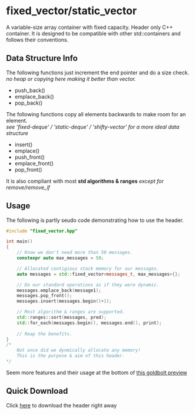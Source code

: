 # fixed_vector/static_vector
A variable-size array container with fixed capacity. Header only C++ container. It is designed to be compatible with other std::containers and follows their conventions. 

## Data Structure Info
The following functions just increment the end pointer and do a size check. <br>
*no heap or copying here making it better than vector.*
 - push_back()
 - emplace_back() 
 - pop_back()

The following functions copy all elements backwards to make room for an element. <br>
*see 'fixed-deque' / 'static-deque' / 'shifty-vector' for a more ideal data structure*
 - insert() 
 - emplace()
 - push_front() 
 - emplace_front()
 - pop_front()

It is also compliant with most **std algorithms & ranges**
*except for remove/remove_if*

## Usage
The following is partly seudo code demonstrating how to use the header. 
``` C++
#include "fixed_vector.hpp"

int main()
{
    // Know we don't need more than 50 messages.
    constexpr auto max_messages = 50;

    // Allocated contigious stack memory for our messages.
    auto messages = std::fixed_vector<messages_t, max_messages>{};

    // Do our standard operations as if they were dynamic.
    messages.emplace_back(message1);
    messages.pop_front();
    messages.insert(messages.begin()+1);

    // Most algorithm & ranges are supported.
    std::ranges::sort(messages, pred);
    std::for_each(messages.begin(), messages.end(), print);
    
    // Reap the benefits.
}   
/*
    Not once did we dynmically allocate any memory! 
    This is the purpose & aim of this header.
*/
```

Seem more features and their usage at the bottom of [this goldbolt preview](https://godbolt.org/#z:OYLghAFBqd5QCxAYwPYBMCmBRdBLAF1QCcAaPECAM1QDsCBlZAQwBtMQBGAFlJvoCqAZ0wAFAB4gA5AAYppAFZdSrZrVDIApACYAQjt2kR7ZATx1KmWugDCqVgFcAtrRABmAOykr6ADJ5aTAA5ZwAjTGJ3AA4o0gAHVCFCc1o7Rxd3LwSkszp/QJCncMi3GKNME1zaBgJmYgI051dPcsqUmrqCfOCwiOjYoVr6xoyWwc7uwuL%2BgEojVAdiZA4pHTcA5EcsAGpNNxtCCOYiYj3sTRkAQTWNrcxd/YDktjwALwiAfVY8QbOL6%2B061omwcOz2NkGWHEyziBD%2BVxuwLuDwhcTU8IBQJBYP2bGAJEICCcGP%2BBEwTjiqjJ4IIAE84lZmE57gAVUjbSEgEBJd4fAjbBgYzbMIRCbZUPDiTDoD4AN0wphIuwRHn0VziDlC32QIH%2B2312wA9IbtnSGUI9QaHEl1NtZWwHJg%2BfT7ga3e69gARbYsvZqy5u60BYDbBIBMnEd1Rj1ub0sgBUfst%2BqDtrQtEGHzD9Ai0YNXu26cGPsTbn9gZtIeImCoESsyzzUYLvu0ADYk1cK8HC3RM9Xa9Xga6m7Gexn%2BS322Xk9tUyGeU6zcPG/qC5zuW9Fx2A1bK9t8FQB/XFy68wXYcQD1Q%2Bduu7bDsRjkqV27m6Xy7vu0WCB8H0/I2eo7fiWt6fra1bysQIi/hG/7RmuBDoFyEERNBf4nOC6EkH806dmBIbfh8KFQU6WGRghSEgMRaGwRh%2ByEWROH%2BnExB4PaZK6nh%2Br2o4J4MtsTgfOgxzMJoACsuiCmJnqgfqC7OvxgksGiyCELSskcpuCn3IJC7bhqWp4DqM7GmOgzEA4ipQTO36YOILHipK0pygqJwQDMyo7lGIACR8ynMKpdIQAwcy%2BQuEAyB5q5cbsqqaB4MkxbZ9mRhKUoyvKVkQOuTxmC87zEF8PxwvsvpuNg2zfIMHkzm6PlKcwKlqcFoW6ZuEBVQQAB04UzDMM7xR%2BUbrkIaK0OCZUVQQFIPN6g2%2BcJtTsoKCUaW665oHEtIdcVXXhMAATueynVdT4R2mhSe2YAdtDuf1uFebFiWPaZZEWjF4n6BJtAYD8LCXuJMnSWZZIpdsZEvm6%2B2HR5P12TCJVDbsEmfT9%2BBCP96CA4DIN2Q5DG0c%2B0bQ7dHnAXD0KYLCGmfajv0Y3UWPSTjyUORDkP6mdsOoPDVOIwNKPffTmPY8DrORgTRwnI2XMg9sFMI7eAtfboaN/YzoveuL2zUaRhMAe6xAk%2B58s85T1MPa%2Bguq8LGvM2Lvag/jjtEZgkE0VLSpG9dMNywrfM09basMwD9ta47eORrrMGewbbqDugJv%2BxbSO00L6Mi2HuNg4R0cQwnJvk2bisPcrdMZ3bQPh%2BOkcgzHj7S3myDG2Tjum7zKdl%2Bn6uh1X2fO%2BO9dwU3stFx3/MfUHtu9yzEc5y7ef64W3s3YXbfJxPj1pzbFczw7Nfz4Pi%2Bx8vo/r8XAelzFpn%2BYF6mTyrweZ332uhKg9jbOSsLba347t%2Bbm8raP2nkzF%2Bc8HLySXJpd4a8/4b0DsA3eoDZ4HwgVpKBt9mq/2LPAq%2BL0TQVHJFYfkAVliii7jvHuyD96DFrv2OsQ5oyoAZA3bCgtPTZUQlySB8t7qpynkgzW/cJYLxrAwhszDY5pw4SNdBvCQYIPLlQoR2t6GDgbFGY4nDKI8NoHwihT9K4oNoYfPsYj1H3C0bI3k/I9EKMtvmARyis6qPMceaMVBiB0AIO5RR3cQ7UOriYgeZijyMM8d42BvwHGricQElR4Co5uMYVGUIAUADWviYnI0Qc4sBqCRFH2SQ2NJyBMnYMAQaUyi1mDbFIZgchD8lHxJcYkn02x4zRhqUnC%2Bncmn%2BOfsYp2hTiwsg6fuESUTbG9MqfqUyThfoSlQjOMkFIqSYHBMKUUXUdnbEuMQYAFpyrCJ1sU%2B4X9VDLA%2BKUzJ%2BzDk6HbG2HZXU6kHKEPomKqzKTHA2fRVQ2zdl3KORVVxYSGwXICk6CJ9AIBAoeQ855rzDkfMetrWUqA8DoFDNaBA1yMkQGApObY4gUVujRRirFGohC4puRAScDziWkoNOSzF2LqUfGhT4wlDKSUaRZZSnFHKvEwvpW2RlfK2notZQkOIeKylZKRvy0MzChWRJRSsiF1I/kiiEIiuFxztYQwhcsAlLsIbZGSHQdkcK2wIt2XUZFEqCngyXgEEQ9RTWD3NYkS1tB2TcrFby7JhrXUZgiFys1S8LVVHZKK1s4q8FulMiyAA8p6FNAlmC0nCM8kyJoQ0nzdeGz1mZvU5BSOySBp4/VyyJUGpGpkvnrM2f8sUABJWgGoCBtpKiCtpEMi0eslqwyM0aK3bA7V2ntjkoIEHZJOhw3b%2BT/IIEyuZ%2Bb%2B2hvdRGr1UafUxo5FwkAuU8D5U%2BJ1CaZxwasDXSco1j4RAlp/GW31t7k1pozU4LNOadl5oLSOz%2BD7MBPqHtLCUs7/WRpPiu29SrNiYDqD08eTrgmRilVi6s4VrGLl4dueKMk8FNp%2BTSF0tAmSskrUenhgpyr/G3oYveQThmmlI%2BRxy6UXJWQmqQGj2AuQQzSs5TKdEbBsl41yFu/8EaxSRtWAgixaC7DbIJGpn0ZDY1LqtK4RGtU2CXGR5kPpKM6LkbxujcTBk0OY/ptjgmMquWwqVHjZwuTDrgnZzjImxMuZAJJseACZMzjkwppTrYVMiTUxp/0%2BHSSat%2BXp1jhm2SHpMzYgUJILNGKs7XGzhmPPCcc6J5z5V%2BNL3yw504TnxMgFlhvQLMVgvEEUw88LtRPptXeFFujWnLg6fi7lijKXuGmYy7klp%2BTUMsYZAZ%2B45WuNVZ825sDTl7PzaK9Vs%2BcCZn1ceo15rymhIRYkh1jZzNNPPVi2s4j%2BwBtGaGxuNLZmESZcYyc27c2vPFb41RN2qE9Ynw%2B4V7zJWqKSbq4NILmB5NNfu8fEdEACAIB%2BAAWjOFzdVPW%2Bskem2x5L2G%2BTpdo89sblmmM5cS7Nlbnmgdfdc6I92/2AOA8q%2BtnzK9fb%2BekxDhrUOQvrjh/%2BBHSOhCo/KujvDmO4vY8ZEl4zw3HujeaaTt7FP2NCYq9x6rAvlscYKyz4H32C7c3Hjt%2BOvOYf89%2ByRUDJAhco7OC3DHz0sc3dV3jqjI2ifXBe4ElXOO8tU715rxb9O/s29SoHjXC2QdG79tt7nu3zeKctwz8PduRcO59qTJ3dHtNS9d/7wb%2BP%2BRPe9yTrLZOwbvcj2tg3dPd0A5r596rzcs9TKk3zU3Bo9uhda6JCS6mzvRcl1d3Tt33epZw6X%2BjICEnOur7rqPrOQdLaVMz4PK/Ns4Pj3FHn0P9thcO2147Hw9JD%2B687/PCXC93eL4T84xOlcV79zLyni/a%2B05QKH63Amm805b%2BzqTHHibgnmbvvrDlbh7PDojvbmLtYHdBLpfqPv1m7nLg9lPorgMs/trAvurh/i3t/lAe5n/vrp/sgLHpzp3qAd3knhAanmROnqLtgI7ogbnr1lfuPmgdRpgZQuNkMrXG/B/OvtHt9l/EFBUh3rCF3vqD3hACdrNAWJFKwXnsgdLjNrfh7grl7jPoIq0s6nfsIcvt9r1MAQFtQTIbQSdsoewaoQXq/hoZPgTtPj7nPpNgYSQRvt9pguIaYVzrvonuAQ1E1HSNYZdt8mPqgfdtwdoS4XoZNrgats3mzmcmrokf/j5pIiOtItovLjhnYuYeDFQBAM1vsNsDINsEqCUecKOCdjVNbA4LQN8OkhUOpFnAUW6Ijl4gAO73YLA/ioDXiPjqDAY6DaDYAABK4xKa4xPkLIxAtI3YRAdSyAZCYofRFRVAOsagwA5y7AzI9Aoxt6MWe%2BIWfeqMXWKoSB4RKBN%2BE%2BuRThPBDGvuOBquhhdeX%2BRSYKb%2BeBSRIOmR/42Rd%2BdiwEBReARRJRNgZRFRkYVRBYtROSn0DRTRLRQi7RBonRqAPR64fRHwAxRE2xIx2gYxkx0xsx8xixqAyxqxFRi6GxWxwxn8exxChxNMPWYBpxR%2B/eqsFx1wI%2B1xahuOXBnuD%2BZeT%2Br2LxN%2Bbxn%2Bai7iUp1WVimheRNU/hboYJxRKIUJlRDw1R3o8J28SJeAzRrArRfcaJ%2BoGJWJR6OJeJQxOxEAoxExUxMxPo5JtoSx9SooNJ/IAx9JOxjJRCBxRJRxbJNBgRnJ5x5%2BlxYRzadh6hdx6BDxMR5e4pbSCR1OpBBBnx4i3xaRGZPmCpjhtiEhoJ4JGp5RWpOEupp%2Bm4dRKsBpRpJpOMZppoCA3RvRi6uJgxBJ9pRJjppJLpCxbplJHpaxtJPptpuxAZcIQZrJz07JMOZx30PJxxNh/JsZgpURwp5myZzxqZrxHhIhyEKRcpPmnKJsJZch1Z7wCho4kUCJEk9ZKJbRKp0YFp7Z/RXZwxPZxJTpPkP0/p%2BxJC/InKLJ2SK585imi5ugg%2BBGw%2BVxMZ1%2B9h8Z0RIpOheS/BVe%2B57%2BvxXhoiXxqR6ZnhXIZ5xZL5%2Boap8hXoihtZiJjRhpT5ppZF7ob52JHZNp3ZDpJJzp/5hCgFdSwFwq052gwZc5oZHJqmA%2By5fJCFnBm5WhqFsRE21mWFPx6RMex5B5RhEm%2BKypSMFFV59wVFt5NFD5dFDZqJTFHRrZmJ75nZ%2BJX5nFv5psAFxC/F4ogloFqcIZFhYZElug8hyO2wnAUl8F12iFcZQp8l25Ypu58%2BKluZRFHxoS2ZBFQeh5vmOlcsF5lFsY1F95ugj5xpFlSMVlbZrFH59ldpjl/ZPFTJ9AblIFM5YF3lpyvlR2/lBl2wgVwVkZvJF2Kha54VG5d%2BzhO5rhzGCYqVS%2B7x3SxuZhTFPeZx520ZYVslI1jxs%2BcRzGhKnSJ5IOs1vhVBC1lh4Zy1CIA1MlkR61XuLuNgWyuqgKbyQoe5kpml7xMp4Sb1n%2BxqTotKNqjyrYiKDq7y0hhRl5C4N5VZ3htIJlBVZlDFTZll6J1llplE7A6giOHwEQXixA35fZzpvM0o0oma4geATgzghYjUAUaknlA0LVUFVhwMBYdKORIANAxAXRGs%2Bw%2Bq2AEAwNMwzyfUNMegBgVh2Si14ZJ%2BEN3VIVK1ERtxkVGBN1V%2B91eqT1XuEp9he1huGl2FalohV2VyZ5/1dqLy/NoN%2BlENRlUNVNd8sNhVjZTNSN5pKN926NwAmN2Ntu1VBNlMRNWKX6pN5NTglNwR6kTVXlol6664zITgyAW0PZh%2BflPVno7ILWkt0FgM7IJ28YC4AxdKQt2SG0zC20Lc7IXM7ILcBgnAt6UFMFs02wLN647NnNAM3N6tvN/NgtRxItegYt0WJxC5GdMFoRF1q1V1ipiZIpSq2tXIVKNK%2BKAa8aJKFtRROVBGNtYd9t8NRVz5JVyNZVR67tntxAONeNXFPkhNWAAdzAQdFN0NtNH09NGdjNc0o44gwt%2BgfdBl1ht1a1k9Jez1zq6GU1%2BBPm89cqmScajKq94Nm4kNvk0N29yJu9jF%2B9Lth9aNVgHtuKXtuNPtl9ft19JNZN99ttNNEddNUdC07Vr9DdMdqA8oEA9aA0vdHVekZ11wY98tSFitU9/wM9X11WEDZ5S9MD2VnV1tiD5DdIyD9FqDiN6DLZmDXIx9uDp93tvZF9n8RDxNgdpDIdD9lDT91DxoMd5I8d206dydWdvew9tjOdedRRLIhdSMxdCdZdn88BoUVdegNdGkddTZ79n9otP9nDf9E9hZ9%2BAjkqFKoDOFc9gqZ50DK9EjVtuVNRfkMjMN%2BVDtxVtUB9Nl64ajWNGj%2BDWjTlV9ejt9Bjod1NIRxjW8LVZjR6sdljidUFKdadB2flMF2dBludm4%2BdLjt67jpdbeoUFd2wvjug/j2SgTTNo4DDTDLDH0bD/dF%2BbBETCtclSt09sTrKs9IAMqkD55TFlt8DUjd5%2BpO9jtc0ztyjRTR92DJ9Z9BDpsMBQ5yqsqNyj9TT1DyOyOGzUZ3DNxvDuz/DVwgjeteZIOJzJFsD69eVNzKDdzoNpVTzWDGN6jbzFTNVqAnzIYSxJzvzjTr4zTho5jcdCd1j7VfTdjNj0k7IcD7wyONdgz7wwzrjM4YzEAMznA5d3jldEzt6gLwLfVbBctYLEVELgDytthd1raat9yGtL1WtQjPmv%2BMLiVP1IGL6B6JtTy9qbyulM4Fz15UjQR9TOTKL8jaLzZLFzz2LpTuLP5/ZVTN9d9hj2Tfz5L1DwEzAi6lJAQUI9DtQZgyAWT0SEIADZwEAY6dAXVNDtQt6apIbdkZZ0J4M1gGbV6LLmAfUuTtz%2BTMUGLqNXI1pn5VVeLzpEMP0/IAQdoLwGGBJvr%2BYFLVL7TtLx%2Bug6bH9fjtj3bXJfbtj%2BbyOfbMwHLmAXLozR6m04zq8/UegfbgricPjEzBgI7fjtdGdI7iz3oTdR6LdXNNgPNfNJr3dATP9bDGkPeQ7n0e7sFmzoLApsusr0TULar6hRzWrqlsL32g6O6pae65aVqtaPKprMU5rhlGTm91rcj5le9BTGDmLqjLzOLmjbrvtyw/tJDwddTd8bbq4LVAbQb2bobCExwRkUbJUMbhZcbCbimgVfeqbRRfbmbSo7HebtRCHCNTtSjjrlElblVhJWHPkdbBL2bTb3wLbwxRHT0PLc7JdfLG7y7Ob4gq750MzW7szO7flj7DdH98z17X9%2Bg4ttB97Ekj7v9HBkT9xcr%2BzcVr12r6Vv7CVrnYaQ6UGAGjHsa8KgakHj00HCDVrdtRbqLJbj0Zbbt6HLrmH%2BNhDOHxD%2Bj%2BHRjwls5NkbcgbSxXHSz4b1HLA0bxeDH%2B6KQSbLHGkab6nHHkYuXFU%2BbhbtriHaDyHjz5bIAwnE559TlEnDbimPErKE58n4FBovL2n6nmn67i7m76n1den7VBnFEXICyKzO7ekN75n4Blnvbs3vVK5766ama2amAuaVwN8m6hannQHz6IHvqla6C1akGf8daKKjaKtraE6nai6PaV6/6cEgHert3B6C6S6M6gw86X3oPMG2453zqA6V3gPJ8vn92J6Z6hUF6pUV6eAN6eGL765b711jn8R8VhFrnZWGrIORwj6q%2Bo6pXdAgXZKWXZHuX3o4wEbNH4IxX5U8bdPTHybzArHEAuXkJ5ZtX1XlZjdPH4XdrkXeYgnFbbFVbonCXLqJ89bUnA3snOxw3LVY3qnO3UI1dk3wr03anUIa3m4gLt7FnPTC3u3T7ILXDlwB3n636J3v6Z3G6cPS8VPwGNPYPc6dcEM0PhGtnOzhPMTwDcTRz8GiGc1fhSM69ZRNnCr/9UTpe0Lf7iVmG7UQJDPBoapVR0jW96LhT7XJTeD3X/ZdmdoFWlNtA6vOf15SxiOxwlU6HOv1DSf40nDdGgItwoIMHNgE5wKffWIyI4ItAzgEQRkJI/fSIg/KI5g5kCGxI2hVw4YmaMM3WSM2XlJLE4YuYBY2RpHRADK6YtQAQEQ%2BfUYapF/zAV/xAPU7UNUsHUJN/jYxdtJ4I4ISm2gdg9AB/oEFq5igxC4dbQGtHbbUM3QFQEQKX2GhHoR%2BxFEgFjQCgIBPUl/YAWnXYRPo6kQbBlAW3mhf9%2BQP/UokP1/5gApA2wSgX6Cei3o/WrXYgSiAoGrAxINgWgDQOaoO8neSaE0Kj2%2BAFQioxYBlGkiSDIAQYFkUwCkBnCGFww7ITgOpmOQ19j%2BqoIKqQG0CkA3ApAbgAp2ySyD6A8gxQVNCRzqBcej0A/jmFxqEtb0hLU6IbV%2Br4o5mSMWwT9VObpdskLg%2BwaczcC3oLBEYO3OoHVSfITBwALqAD1sGeMlC2SPwREACHAAghj0WwSI0EoQA2Wvg1iJYLiEJCrKwYMIQjxcFCsuqTgmcDEKsEhDshyNXIbqwKFrt2QyOdwUjFKFZCzBOQ9QKdCAxxCroi7GwSEPaEihgMNQ9yGkI0j6C50Cgq9NNDiAaR%2BcBJIQFyAIBDEhA7NJwHELQI3JfwV3WIZMNCgn8meZ/MVIQNUE957gJoCAWWDoEaQmh1gy4RkP8HbCWh6JS6PCxSE2DLorgs8goPSGH8rBFICoXJEQGzDuEJAHxPcOiG3Cthvwh4eaUuix9caXwzIaCLgr/ApAcwVgNIDEjyBXAsgeQKgGkA2ADABgDkAsCWCGVAQnAeQAQGkByA%2BopAdJCADEgABOLqAyO4DaAGRMgDwK2CiBiQZA3AbkQyJUDSBuAmIqkTiOkDyA5hMgUgJSOxFzA4AsAGAIgC/wUhseEQcgJQDQAqj2AkQYUOoE4A8ipRWAWUEZEwAAA1PAJgC6Ippps0gckXwGx4Rg5hfLUUaQFCABA6gtIW0fIE1GAUU0jRT0diNIBYAv06gdgC6PwDVgpB8oOYYGLsgKhF0KwOQOQBzBojAx3wUII%2BHmJ2AsAXo6UaxCcBei5gVAVQIcnNGWjrRVgXMfwEYAsAwxPAPgN4mEBiBJAgYpQAK1UDqAUABIvQCoDwChA5hkAOYMwiqAxjkckIL0FoDYbaByiyOEMMjioBxALRXVKgOMDKTI4WIBLCrMjjYCsBlxQgNQMkE6yxhmA6AdAJhjFDrjpQagCNl1QADqO4u8XZAWG1Jkct4wrgQG3HfBgATHN8SKA/EABHBwGwDvFWRkc6AE4OuNYj2hkAtIO8ejGYBahpQyOYcWTTeBUdE2r45YccC9DaA7xuUMcRUE2KvinAPwSsGBIVCqAG4KQC8beJImihgw47BflgDAl4AoId4%2BwOgDHF0h2AyOd8exMgisBUAJ4pCcaPqBATdxr46sOgAaLCR6A5EzYDROpQnibKr4pIN%2BN4l0B3YZXVSXgHUkbiFk%2BoVSQsKMgfjGGEQYsZiS9BiQ7xQgLooQGQAIByJVAQNqwH5CviZJNYR8WUzvE/RkcDRa0MTVfEMhZJN418emC0l0AJRhCKQRYAgA%2BARgrgAVj4EmC9BIgArRjglOUCMcUpRQPoAK2MCuR2gQwBoPYCaDKACpMU6oMVJynTB8pxUzKXVImBX8pgeUuYEIGJHLAuAqI9ESKMDG4iqB4gKIK2GRytgdBuokMPqK6gyAppjdXAIQCVBrAa6FI0UTSLpE8jBRUgYUaQALE8iuonAHgNwE4CjSPAjIjwNoDEhiRSAWIpMf1IlEgApRMo6kaQHlFKi%2BiXadUaai1ERAgg5GaQINOGmjTCwHYiaW4CmlTT5A0oeaaxCQgCtqxTANgBwHrHVimxEgF0W2NIBdFHwcQQsRtIxFXSXR/UlNIui7R0l/pI0sacDKCpiQwZ5RCAHYC%2BnkQyRMwZabKLmAIAEMWASIEdFTFbSCx3AJkTEAulRA3AYkbQNwBkDaAPA3AS6ddLFFSA7pD0laXMDpHiyppYkDwDIAZFkj%2BZYkHgO2OkBuBepN08UdKKVkbTtARsuWSzOpFzAIprgbgEAA%3D)





## Quick Download
Click [here](https://minhaskamal.github.io/DownGit/#/home?url=https://github.com/WillisMedwell/fixed_vector-static_vector/blob/main/fixed_vector.hpp) to download the header right away
